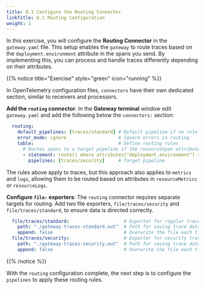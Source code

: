 ```yaml
---
title: 8.1 Configure the Routing Connector
linkTitle: 8.1 Routing Configuration
weight: 1
---
```


In this exercise, you will configure the **Routing Connector** in the `gateway.yaml` file. This setup enables the `gateway` to route traces based on the `deployment.environment` attribute in the spans you send. By implementing this, you can process and handle traces differently depending on their attributes.

{{% notice title="Exercise" style="green" icon="running" %}}

In OpenTelemetry configuration files, `connectors` have their own dedicated section, similar to receivers and processors.

**Add the `routing` connector**:
In the **Gateway terminal** window edit `gateway.yaml` and add the following below the `connectors:` section:

```yaml
  routing:
    default_pipelines: [traces/standard] # Default pipeline if no rule matches
    error_mode: ignore                   # Ignore errors in routing
    table:                               # Define routing rules
      # Routes spans to a target pipeline if the resourceSpan attribute matches the rule
      - statement: route() where attributes["deployment.environment"] == "security-applications"
        pipelines: [traces/security]     # Target pipeline 
```

The rules above apply to traces, but this approach also applies to `metrics` and `logs`, allowing them to be routed based on attributes in `resourceMetrics` or `resourceLogs`.

**Configure `file:` exporters**: The `routing` connector requires separate targets for routing. Add two file exporters, `file/traces/security` and `file/traces/standard`, to ensure data is directed correctly.

```yaml
  file/traces/standard:                    # Exporter for regular traces
    path: "./gateway-traces-standard.out"  # Path for saving trace data
    append: false                          # Overwrite the file each time
  file/traces/security:                    # Exporter for security traces
    path: "./gateway-traces-security.out"  # Path for saving trace data
    append: false                          # Overwrite the file each time 
```

{{% /notice %}}

With the `routing` configuration complete, the next step is to configure the `pipelines` to apply these routing rules.
